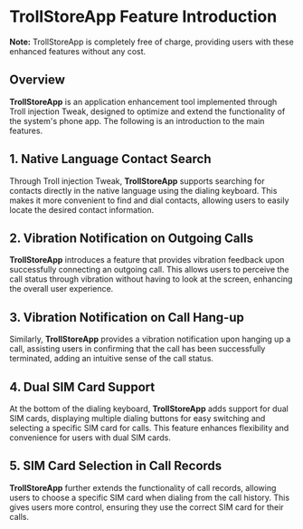 # TrollStoreApp Feature Introduction

**Note:** TrollStoreApp is completely free of charge, providing users with these enhanced features without any cost.


## Overview
**TrollStoreApp** is an application enhancement tool implemented through Troll injection Tweak, designed to optimize and extend the functionality of the system's phone app. The following is an introduction to the main features.

## 1. Native Language Contact Search
Through Troll injection Tweak, **TrollStoreApp** supports searching for contacts directly in the native language using the dialing keyboard. This makes it more convenient to find and dial contacts, allowing users to easily locate the desired contact information.

## 2. Vibration Notification on Outgoing Calls
**TrollStoreApp** introduces a feature that provides vibration feedback upon successfully connecting an outgoing call. This allows users to perceive the call status through vibration without having to look at the screen, enhancing the overall user experience.

## 3. Vibration Notification on Call Hang-up
Similarly, **TrollStoreApp** provides a vibration notification upon hanging up a call, assisting users in confirming that the call has been successfully terminated, adding an intuitive sense of the call status.

## 4. Dual SIM Card Support
At the bottom of the dialing keyboard, **TrollStoreApp** adds support for dual SIM cards, displaying multiple dialing buttons for easy switching and selecting a specific SIM card for calls. This feature enhances flexibility and convenience for users with dual SIM cards.

## 5. SIM Card Selection in Call Records
**TrollStoreApp** further extends the functionality of call records, allowing users to choose a specific SIM card when dialing from the call history. This gives users more control, ensuring they use the correct SIM card for their calls.

